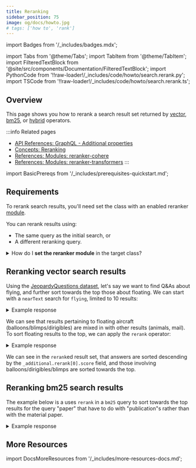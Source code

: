 ```yaml
---
title: Reranking
sidebar_position: 75
image: og/docs/howto.jpg
# tags: ['how to', 'rank']
---
```


import Badges from '/_includes/badges.mdx';

<Badges/>

import Tabs from '@theme/Tabs';
import TabItem from '@theme/TabItem';
import FilteredTextBlock from '@site/src/components/Documentation/FilteredTextBlock';
import PythonCode from '!!raw-loader!/_includes/code/howto/search.rerank.py';
import TSCode from '!!raw-loader!/_includes/code/howto/search.rerank.ts';

## Overview

This page shows you how to rerank a search result set returned by [vector](similarity.md), [bm25](bm25.md), or [hybrid](hybrid.md) operators.

:::info Related pages
- [API References: GraphQL - Additional properties](../api/graphql/additional-properties.md#rerank)
- [Concepts: Reranking](../concepts/reranking.md)
- [References: Modules: reranker-cohere](../modules/retriever-vectorizer-modules/reranker-cohere.md)
- [References: Modules: reranker-transformers](../modules/retriever-vectorizer-modules/reranker-transformers.md)
:::

import BasicPrereqs from '/_includes/prerequisites-quickstart.md';

<BasicPrereqs />


## Requirements

To rerank search results, you'll need set the class with an enabled reranker [module](../configuration/modules.md).

You can rerank results using:
- The same query as the initial search, or
- A different reranking query.

<details>
  <summary>How do I <strong>set the reranker module</strong> in the target class?</summary>

<p>

If there is only one `reranker` module enabled, you don't need to do anything. The `reranker` module will be used by default.
<br/>

Where multiple `reranker` modules are enabled, you must specify the reranker module to be used in the `moduleConfig` section of the schema. For example, this configures the `Article` class to use the `reranker-cohere` module:

```json
{
  "classes": [
    {
      "class": "Article",
      ...,
      "moduleConfig": {
        "reranker-cohere": {},  // This will configure the 'Article' class to use the 'reranker-cohere' module
      }
    }
  ]
}
```

You may be able to set additional module parameters here. Please refer to the "Schema configuration" section in the relevant module page.

</p>

</details>

## Reranking vector search results

Using the [JeopardyQuestions dataset](../quickstart/index.md), let's say we want to find Q&As about flying, and further sort towards the top those about floating. We can start with a `nearText` search for `flying`, limited to 10 results:

<Tabs groupId="languages">
  <TabItem value="python" label="Python">
    <FilteredTextBlock
      text={PythonCode}
      startMarker="# START nearText Python"
      endMarker="# END nearText Python"
      language="py"
    />
  </TabItem>
  <TabItem value="ts" label="JavaScript/TypeScript">
    <FilteredTextBlock
      text={TSCode}
      startMarker="// START nearText"
      endMarker="// END nearText"
      language="ts"
    />
  </TabItem>
  <TabItem value="graphql" label="GraphQL">
    <FilteredTextBlock
      text={PythonCode}
      startMarker="# START nearText GraphQL"
      endMarker="# END nearText GraphQL"
      language="graphql"
    />
  </TabItem>
</Tabs>

<details>
  <summary>Example response</summary>

The response should look like this:

  <FilteredTextBlock
    text={PythonCode}
    startMarker="# START Expected nearText results"
    endMarker="# END Expected nearText results"
    language="json"
  />

</details>

We can see that results pertaining to floating aircraft (balloons/blimps/dirigibles) are mixed in with other results (animals, mail). To sort floating results to the top, we can apply the `rerank` operator:

<Tabs groupId="languages">
  <TabItem value="python" label="Python">
    <FilteredTextBlock
      text={PythonCode}
      startMarker="# START nearTextRerank Python"
      endMarker="# END nearTextRerank Python"
      language="py"
    />
  </TabItem>
  <TabItem value="ts" label="JavaScript/TypeScript">
    <FilteredTextBlock
      text={TSCode}
      startMarker="// START RerankNearText"
      endMarker="// END RerankNearText"
      language="ts"
    />
  </TabItem>
  <TabItem value="graphql" label="GraphQL">
    <FilteredTextBlock
      text={PythonCode}
      startMarker="# START nearTextRerank GraphQL"
      endMarker="# END nearTextRerank GraphQL"
      language="graphql"
    />
  </TabItem>
</Tabs>

<details>
  <summary>Example response</summary>

The response should look like this:

  <FilteredTextBlock
    text={PythonCode}
    startMarker="# START Expected nearTextRerank results"
    endMarker="# END Expected nearTextRerank results"
    language="json"
  />

</details>

We can see in the `rerank`ed result set, that answers are sorted descending by the `_additional.rerank[0].score` field, and those involving balloons/dirigibles/blimps are sorted towards the top.


## Reranking bm25 search results

The example below is a uses `rerank` in a `bm25` query to sort towards the top results for the query "paper" that have to do with "publication"s rather than with the material paper.

<Tabs groupId="languages">
  <TabItem value="python" label="Python">
    <FilteredTextBlock
      text={PythonCode}
      startMarker="# START bm25Rerank Python"
      endMarker="# END bm25Rerank Python"
      language="py"
    />
  </TabItem>
  <TabItem value="ts" label="JavaScript/TypeScript">
    <FilteredTextBlock
      text={TSCode}
      startMarker="// START bm25Rerank"
      endMarker="// END bm25Rerank"
      language="ts"
    />
  </TabItem>
  <TabItem value="graphql" label="GraphQL">
    <FilteredTextBlock
      text={PythonCode}
      startMarker="# START bm25Rerank GraphQL"
      endMarker="# END bm25Rerank GraphQL"
      language="graphql"
    />
  </TabItem>
</Tabs>

<details>
  <summary>Example response</summary>

The response should look like this:

  <FilteredTextBlock
    text={PythonCode}
    startMarker="# START Expected bm25Rerank results"
    endMarker="# END Expected bm25Rerank results"
    language="json"
  />

</details>


## More Resources

import DocsMoreResources from '/_includes/more-resources-docs.md';

<DocsMoreResources />
